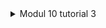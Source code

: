 <details>
<summary>Modul 10 tutorial 3</summary>

3.1 Original code

User : Miracle

![alt text](image.png)

Server:

![alt text](image-1.png)

User: Shimakaze 
![alt text](image-2.png)

Yewchat:

![alt text](image-3.png)

When server and Yewchat running we can access localhost:8000 to create user then we can chat with many pepople .

</details>